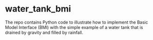 # water_tank_bmi
The repo contains Python code to illustrate how to implement the Basic Model Interface (BMI) with the simple example of a water tank that is drained by gravity and filled by rainfall.
